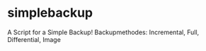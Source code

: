 # simplebackup
A Script for a Simple Backup! Backupmethodes: Incremental, Full, Differential, Image
